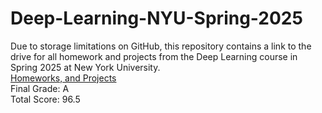 # Deep-Learning-NYU-Spring-2025
Due to storage limitations on GitHub, this repository contains a link to the drive for all homework and projects from the Deep Learning course in Spring 2025 at New York University.      
[Homeworks, and Projects](https://drive.google.com/drive/folders/18C6oH5TqdUlAoLAvuVt-UfoQ1cxJvNG2?usp=sharing)     
Final Grade: A    
Total Score: 96.5     
